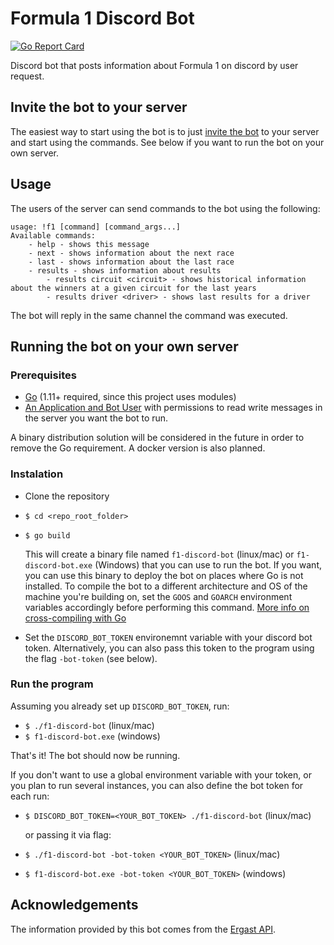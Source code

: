 # Formula 1 Discord Bot

[![Go Report Card](https://goreportcard.com/badge/github.com/andrerfcsantos/f1-discord-bot)](https://goreportcard.com/report/github.com/andrerfcsantos/f1-discord-bot)

Discord bot that posts information about Formula 1 on discord by user request.

## Invite the bot to your server

The easiest way to start using the bot is to just [invite the bot](https://discordapp.com/api/oauth2/authorize?client_id=595651486923358238&permissions=67632192&scope=bot) to your server and start using the commands. See below if you want to run the bot on your own server.

## Usage

The users of the server can send commands to the bot using the following:

```
usage: !f1 [command] [command_args...]
Available commands:
    - help - shows this message
    - next - shows information about the next race
    - last - shows information about the last race
    - results - shows information about results
        - results circuit <circuit> - shows historical information about the winners at a given circuit for the last years
        - results driver <driver> - shows last results for a driver
```

The bot will reply in the same channel the command was executed.

## Running the bot on your own server

### Prerequisites

* [Go](https://golang.org/dl/) (1.11+ required, since this project uses modules)
* [An Application and Bot User](https://discordapp.com/developers/applications) with permissions to read write messages in the server you want the bot to run.

A binary distribution solution will be considered in the future in order to remove the Go requirement. A docker version is also planned.

### Instalation

* Clone the repository
* `$ cd <repo_root_folder>`
* `$ go build`

    This will create a binary file named `f1-discord-bot` (linux/mac) or `f1-discord-bot.exe` (Windows) that you can use to run the bot. If you want, you can use this binary to deploy the bot on places where Go is not installed. To compile the bot to a different architecture and OS of the machine you're building on, set the `GOOS` and `GOARCH` environment variables accordingly before performing this command. [More info on cross-compiling with Go](https://www.yellowduck.be/posts/cross-compile/)

* Set the `DISCORD_BOT_TOKEN` environemnt variable with your discord bot token. Alternatively, you can also pass this token to the program using the flag `-bot-token`  (see below).

### Run the program

Assuming you already set up `DISCORD_BOT_TOKEN`, run:

* `$ ./f1-discord-bot` (linux/mac)
* `$ f1-discord-bot.exe` (windows)

That's it! The bot should now be running.

If you don't want to use a global environment variable with your token, or you plan to run several instances, you can also define the bot token for each run:

* `$ DISCORD_BOT_TOKEN=<YOUR_BOT_TOKEN> ./f1-discord-bot` (linux/mac)

    or passing it via flag:

* `$ ./f1-discord-bot -bot-token <YOUR_BOT_TOKEN>` (linux/mac)
* `$ f1-discord-bot.exe -bot-token <YOUR_BOT_TOKEN>` (windows)

## Acknowledgements

The information provided by this bot comes from the [Ergast API](https://ergast.com/mrd/).
